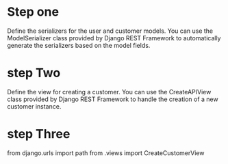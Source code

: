 # Step one
Define the serializers for the user and customer models. You can use the ModelSerializer class provided by Django REST Framework to automatically generate the serializers based on the model fields.
# step Two
Define the view for creating a customer. You can use the CreateAPIView class provided by Django REST Framework to handle the creation of a new customer instance.
# step Three
from django.urls import path
from .views import CreateCustomerView



